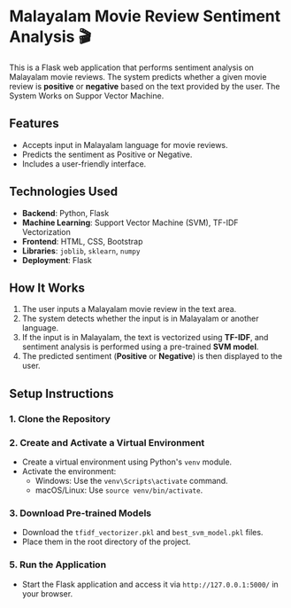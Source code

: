 # Malayalam Movie Review Sentiment Analysis 🎬

This is a Flask web application that performs sentiment analysis on Malayalam movie reviews. The system predicts whether a given movie review is **positive** or **negative** based on the text provided by the user. The System Works on Suppor Vector Machine.

## Features
- Accepts input in Malayalam language for movie reviews.
- Predicts the sentiment as Positive or Negative.
- Includes a user-friendly interface.
## Technologies Used
- **Backend**: Python, Flask
- **Machine Learning**: Support Vector Machine (SVM), TF-IDF Vectorization
- **Frontend**: HTML, CSS, Bootstrap
- **Libraries**: `joblib`, `sklearn`, `numpy`
- **Deployment**: Flask

## How It Works
1. The user inputs a Malayalam movie review in the text area.
2. The system detects whether the input is in Malayalam or another language.
3. If the input is in Malayalam, the text is vectorized using **TF-IDF**, and sentiment analysis is performed using a pre-trained **SVM model**.
4. The predicted sentiment (**Positive** or **Negative**) is then displayed to the user.

## Setup Instructions

### 1. Clone the Repository

### 2. Create and Activate a Virtual Environment

- Create a virtual environment using Python's `venv` module.
- Activate the environment:
  - Windows: Use the `venv\Scripts\activate` command.
  - macOS/Linux: Use `source venv/bin/activate`.

### 3. Download Pre-trained Models

- Download the `tfidf_vectorizer.pkl` and `best_svm_model.pkl` files.
- Place them in the root directory of the project.

### 5. Run the Application

- Start the Flask application and access it via `http://127.0.0.1:5000/` in your browser.
